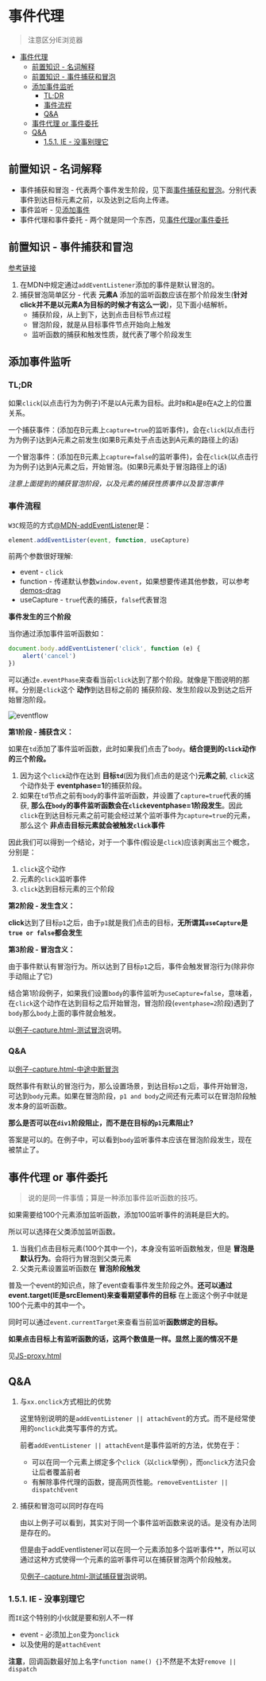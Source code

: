 # 事件代理
> 注意区分IE浏览器

- [事件代理](#事件代理)
  - [前置知识 - 名词解释](#前置知识---名词解释)
  - [前置知识 - 事件捕获和冒泡](#前置知识---事件捕获和冒泡)
  - [添加事件监听](#添加事件监听)
    - [TL;DR](#tldr)
    - [事件流程](#事件流程)
    - [Q&A](#qa)
  - [事件代理 or 事件委托](#事件代理-or-事件委托)
  - [Q&A](#qa-1)
    - [1.5.1. IE - 没事别理它](#151-ie---没事别理它)

## 前置知识 - 名词解释

* 事件捕获和冒泡 - 代表两个事件发生阶段，见下面[事件捕获和冒泡](#前置知识---事件捕获和冒泡)。分别代表事件到达目标元素之前，以及达到之后向上传递。
* 事件监听 - 见[添加事件](#添加事件监听)
* 事件代理和事件委托 - 两个就是同一个东西，见[事件代理or事件委托](#事件代理-or-事件委托)

## 前置知识 - 事件捕获和冒泡

[参考链接](http://blog.xieliqun.com/2016/08/12/event-delegate/)

1. 在MDN中规定通过`addEventListener`添加的事件是默认冒泡的。
2. 捕获冒泡简单区分 - 代表 **元素A** 添加的监听函数应该在那个阶段发生(**针对click并不是以元素A为目标的时候才有这么一说**)，见下面小结解析。
	* 捕获阶段，从上到下，达到点击目标节点过程
	* 冒泡阶段，就是从目标事件节点开始向上触发
	* 监听函数的捕获和触发性质，就代表了哪个阶段发生

## 添加事件监听

### TL;DR

如果`click`(以点击行为为例子)不是以A元素为目标。此时`B`和`A`是`B`在`A`之上的位置关系。

一个捕获事件：(添加在B元素上`capture=true`的监听事件)，会在`click`(以点击行为为例子)达到A元素之前发生(如果B元素处于点击达到A元素的路径上的话)

一个冒泡事件：(添加在B元素上`capture=false`的监听事件)，会在`click`(以点击行为为例子)达到A元素之后，开始冒泡。(如果B元素处于冒泡路径上的话)

*注意上面提到的捕获冒泡阶段，以及元素的捕获性质事件以及冒泡事件*

### 事件流程

`W3C`规范的方式[@MDN-addEventListener](https://developer.mozilla.org/zh-CN/docs/Web/API/EventTarget/addEventListener)是：

```javascript
element.addEventLister(event, function, useCapture)
```

前两个参数很好理解:

* event - `click`
* function - 传递默认参数`window.event`，如果想要传递其他参数，可以参考[demos-drag](https://github.com/JiangWeixian/JS-Tips/blob/master/docs/demos/content.md)
* useCapture - `true`代表的捕获，`false`代表冒泡

**事件发生的三个阶段**

当你通过添加事件监听函数如：

```JavaScript
document.body.addEventListener('click', function (e) {
    alert('cancel')
})
```

可以通过`e.eventPhase`来查看当前`click`达到了那个阶段。就像是下图说明的那样。分别是`click`这个 **动作**到达目标之前的 捕获阶段、发生阶段以及到达之后开始冒泡阶段。

![eventflow](https://www.w3.org/TR/DOM-Level-3-Events/images/eventflow.svg)

**第1阶段 - 捕获含义：**

如果在`td`添加了事件监听函数，此时如果我们点击了`body`。**结合提到的`click`动作的三个阶段。**

1. 因为这个`click`动作在达到 **目标`td`**(因为我们点击的是这个)**元素之前**, `click`这个动作处于 **eventphase=1**的捕获阶段。
2. 如果在`td`节点之前有`body`的事件监听函数，并设置了`capture=true`代表的捕获, **那么在`body`的事件监听函数会在`click`eventphase=1阶段发生**。因此`click`在到达目标元素之前可能会经过某个监听事件为`capture=true`的元素，那么这个 **非点击目标元素就会被触发`click`事件**

因此我们可以得到一个结论，对于一个事件(假设是`click`)应该剥离出三个概念，分别是：

1. `click`这个动作
2. 元素的`click`监听事件
3. `click`达到目标元素的三个阶段

**第2阶段 - 发生含义：**

**click**达到了目标`p1`之后，由于`p1`就是我们点击的目标，**无所谓其`useCapture`是`true or false`都会发生**

**第3阶段 - 冒泡含义：**

由于事件默认有冒泡行为。所以达到了目标`p1`之后，事件会触发冒泡行为(除非你手动阻止了它)

结合第1阶段例子，如果我们设置`body`的事件监听为`useCapture=false`，意味着，在`click`这个动作在达到目标之后开始冒泡，冒泡阶段(`eventphase=2`阶段)遇到了`body`那么`body`上面的事件就会触发。

以[例子-capture.html-测试冒泡]()说明。

### Q&A

以[例子-capture.html-中途中断冒泡]()

既然事件有默认的冒泡行为，那么设置场景，到达目标`p1`之后，事件开始冒泡，可达到`body`元素。如果在冒泡阶段，`p1 and body`之间还有元素可以在冒泡阶段触发本身的监听函数。

**那么是否可以在`div1`阶段阻止，而不是在目标的`p1`元素阻止?**

答案是可以的。在例子中，可以看到`body`监听事件本应该在冒泡阶段发生，现在被禁止了。

## 事件代理 or 事件委托

> 说的是同一件事情；算是一种添加事件监听函数的技巧。

如果需要给100个元素添加监听函数，添加100监听事件的消耗是巨大的。

所以可以选择在父类添加监听函数。

1. 当我们点击目标元素(100个其中一个)，本身没有监听函数触发，但是 **冒泡是默认行为**。会将行为冒泡到父类元素
2. 父类元素设置监听函数在 **冒泡阶段触发**

普及一个event的知识点，除了event查看事件发生阶段之外。**还可以通过event.target(IE是srcElement)来查看期望事件的目标** 在上面这个例子中就是100个元素中的其中一个。

同时可以通过`event.currentTarget`来查看当前监听**函数绑定的目标。**

**如果点击目标上有监听函数的话，这两个数值是一样。显然上面的情况不是**

见[JS-proxy.html]()

## Q&A

1. 与`xx.onclick`方式相比的优势

    这里特别说明的是`addEventListener || attachEvent`的方式。而不是经常使用的`onclick`此类写事件的方式。

    前者`addEventListener || attachEvent`是事件监听的方法，优势在于：

    * 可以在同一个元素上绑定多个`click`（以`click`举例），而`onclick`方法只会让后者覆盖前者
    * 有解除事件代理的函数，提高网页性能。`removeEventLister || dispatchEvent`

2. 捕获和冒泡可以同时存在吗

    由以上例子可以看到，其实对于同一个事件监听函数来说的话。是没有办法同是存在的。 
   
    但是由于addEventlistener可以在同一个元素添加多个监听事件**，所以可以通过这种方式使得一个元素的监听事件可以在捕获冒泡两个阶段触发。
    
    见[例子-capture.html-测试捕获冒泡]()说明。

### 1.5.1. IE - 没事别理它

而`IE`这个特别的小伙就是要和别人不一样

* event - 必须加上`on`变为`onclick`
* 以及使用的是`attachEvent`

**注意**，回调函数最好加上名字`function name() {}`不然是不太好`remove || dispatch`

